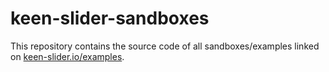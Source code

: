 # keen-slider-sandboxes

This repository contains the source code of all sandboxes/examples linked on [keen-slider.io/examples](https://keen-slider.io/examples/#examples).
